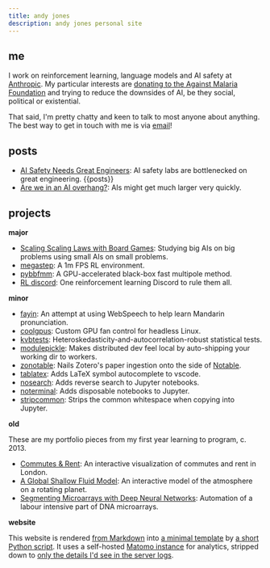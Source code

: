 ```yaml
---
title: andy jones
description: andy jones personal site
---
```


## me
I work on reinforcement learning, language models and AI safety at [Anthropic](https://www.anthropic.com). My particular interests are [donating to the Against Malaria Foundation](https://www.againstmalaria.com/) and trying to reduce the downsides of AI, be they social, political or existential.

That said, I'm pretty chatty and keen to talk to most anyone about anything. The best way to get in touch with me is via [email](mailto:me@andyljones.com)!

## posts
* [AI Safety Needs Great Engineers](https://forum.effectivealtruism.org/posts/DDDyTvuZxoKStm92M/ai-safety-needs-great-engineers): AI safety labs are bottlenecked on great engineering.
{{posts}}
* [Are we in an AI overhang?](https://www.lesswrong.com/posts/N6vZEnCn6A95Xn39p/are-we-in-an-ai-overhang): AIs might get much larger very quickly.

## projects

**major**
* [Scaling Scaling Laws with Board Games](https://andyljones.com/boardlaw/): Studying big AIs on big problems using small AIs on small problems.
* [megastep](https://andyljones.com/megastep/): A 1m FPS RL environment.
* [pybbfmm](https://andyljones.com/pybbfmm/): A GPU-accelerated black-box fast multipole method.
* [RL discord](https://discord.com/invite/xhfNqQv): One reinforcement learning Discord to rule them all.

**minor**
* [fayin](https://andyljones.com/fayin): An attempt at using WebSpeech to help learn Mandarin pronunciation.
* [coolgpus](https://github.com/andyljones/coolgpus): Custom GPU fan control for headless Linux.
* [kvbtests](https://github.com/andyljones/kvbtests): Heteroskedasticity-and-autocorrelation-robust statistical tests.
* [modulepickle](https://github.com/andyljones/modulepickle): Makes distributed dev feel local by auto-shipping your working dir to workers.
* [zonotable](https://github.com/andyljones/zonotable): Nails Zotero's paper ingestion onto the side of [Notable](https://github.com/notable/notable).
* [tablatex](https://github.com/andyljones/tablatex): Adds LaTeX symbol autocomplete to vscode.
* [nosearch](https://github.com/andyljones/nosearch): Adds reverse search to Jupyter notebooks.
* [noterminal](https://github.com/andyljones/noterminal): Adds disposable notebooks to Jupyter.
* [stripcommon](https://github.com/andyljones/stripcommon): Strips the common whitespace when copying into Jupyter.

**old**

These are my portfolio pieces from my first year learning to program, c. 2013.
* [Commutes & Rent](http://andyljones.com/commutes-and-rent-frontend): An interactive visualization of commutes and rent in London. 
* [A Global Shallow Fluid Model](http://andyljones.com/shallow-fluid-model): An interactive model of the atmosphere on a rotating planet.
* [Segmenting Microarrays with Deep Neural Networks](https://github.com/andyljones/NeuralNetworkMicroarraySegmentation): Automation of a labour intensive part of DNA microarrays.

**website**

This website is rendered [from Markdown](https://github.com/andyljones/andyljones.github.io/blob/master/source/post-mortem-plotting/index.md) into [a minimal template](https://github.com/andyljones/andyljones.github.io/blob/master/template.j2) by [a short Python script](https://github.com/andyljones/andyljones.github.io/blob/master/generate.py). It uses a self-hosted [Matomo instance](https://matomo.org/) for analytics, stripped down to [only the details I'd see in the server logs](https://github.com/andyljones/andyljones.github.io/blob/master/template.j2).
